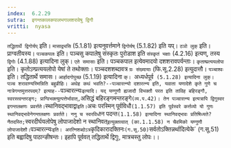 ```yaml
---
index:  6.2.29
sutra:  इगन्तकालकपालभगालशरावेषु द्विगौ
vritti:  nyasa
---
```


`तद्धितार्थे द्विगोर्यप्` इति। `मासाद्व्यसि` (5.1.81) इत्यनुवर्त्तमाने `द्विगोर्यष्` (5.1.82) इति यप्। `ठञो लुक्` इति। प्राग्वतीयस्य। `पञ्चकपलः` इति। पञ्चसु कपालेषु संस्कृतः पुरोडाश इति `संस्कृतं भक्षाः` (4.2.16) इत्यण्, तस्य `द्विगोः` (4.1.88) इत्यादिना लुक्।
`एते समासाः` इति। पञ्चकपाल इत्येवमादयो दशशरावपर्यन्ताः। `कृताष्प्रत्ययलोपा` इति। कृतोऽण्प्रत्ययलोपो येषां ते तथोक्ताः। पञ्चदशशब्दावत्र `ग्रः संख्यायाः` (फि.सू.2.28) इत्युदात्तौ।
`पञ्चाश्वः` इति। तद्धितार्थे समासः। `आर्हादगोपुच्छ` (5.1.19) इत्यादिना `क्। `अध्यर्धपूर्व` (5.1.28) इत्यादिना लुक्। पञ्च शरावाण्यस्मिन्निति बहुव्रीहिः।
अथेह कथं भवति?--पञ्चारत्न्यो दशारत्न्य इति, यवाता यणादेशे कृते गुणे च नात्रेगन्तमुत्तरपदम्? इत्याह--`पञ्चारत्न्यः` इत्यादि। यद् यण्गुणौ ह्यजादौ विभक्तौ परत इति ताविह बहिरङ्गौ, स्वरस्त्वन्तरङ्ग; प्राग्विभक्त्युत्पत्तेर्भावात्, `असिद्धं बहिरङ्गमन्तरङ्गे` (व्य.प.42)। तेन पञ्चारत्न्य इत्यत्रापि द्विगुस्वर इगन्तलक्षणः प्रवर्त्तते। `स्थानिवद्भावाद्वा` इति। `अचः परस्मिन् पूर्वविधौ` (1.1.57) इति पूर्वस्वरे कर्त्तव्यो यो गुणः स्थानिवद्भावेनेगन्तलक्षणः प्रवर्तते। ननु च स्वरविधौ `न पदन्त` (1.1.58) इत्यादिना स्थानिवद्भावः प्रतिषिध्यते? नैतदस्ति; `स्वरदीर्घयलोपेषु लोपाजादेशो न स्थानिवत्` इत्युक्तत्वात् (का.1.1.58) न चैवमिको यण्गुणौ लोपाजादेशौ। `पञ्चारत्न्यः` इति। अरत्निशब्दोऽत्र `कृदिकारादक्तिनः` (ग.सू.50) `सर्वतोऽक्तिन्नर्थादित्येके` (ग.सू.51) इति बह्वादिषु पाठान्ङीषन्तः। इहापि पूर्ववत् तद्धितार्थे द्विगुः, मात्रचस्तु लोपः।।

